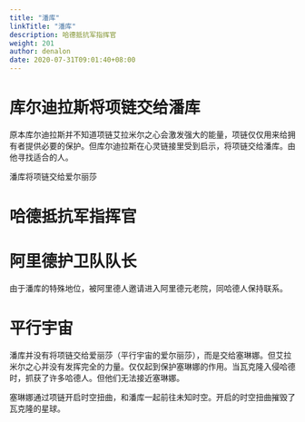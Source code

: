 ```yaml
---
title: "潘库"
linkTitle: "潘库"
description: 哈德抵抗军指挥官
weight: 201
author: denalon
date: 2020-07-31T09:01:40+08:00
---
```


# 库尔迪拉斯将项链交给潘库

原本库尔迪拉斯并不知道项链艾拉米尔之心会激发强大的能量，项链仅仅用来给拥有者提供必要的保护。但库尔迪拉斯在心灵链接里受到启示，将项链交给潘库。由他寻找适合的人。

潘库将项链交给爱尔丽莎

# 哈德抵抗军指挥官

# 阿里德护卫队队长

由于潘库的特殊地位，被阿里德人邀请进入阿里德元老院，同哈德人保持联系。

# 平行宇宙

潘库并没有将项链交给爱丽莎（平行宇宙的爱尔丽莎），而是交给塞琳娜。但艾拉米尔之心并没有发挥完全的力量。仅仅起到保护塞琳娜的作用。当瓦克隆入侵哈德时，抓获了许多哈德人。但他们无法接近塞琳娜。

塞琳娜通过项链开启时空扭曲，和潘库一起前往未知时空。开启的时空扭曲摧毁了瓦克隆的星球。